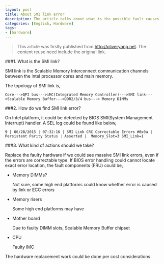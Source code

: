 ```yaml
---
layout: post
title: About SMI link error
description: The article talks about what is the possible fault causes regarding to SMI link error.
categories: [English, Hardware]
tags:
- [hardware]
---
```


>This article was firstly published from <http://oliveryang.net>. The content reuse need include the original link.

###1. What is the SMI link?

SMI link is the Scalable Memory Interconnect communication channels between the Intel processor cores and main memory.

The topology of SMI link is,

	Core--->QPI bus--->iMC(Integrated Memory Controller)--->SMI link--->Scalable Memory Buffer--->DDR2/3/4 bus---> Memory DIMMs

###2. How do we find SMI link error?

On Intel platform, it could be detected by BIOS SMI(System Management Interrupt) handler.
A SEL log could be found like below,

	9 | 06/28/2015 | 07:32:16 | SMI Link CRC Correctable Errors #0x0a | Persistent Parity Status | Asserted |  Memory_Slot=3 SMI_Link=1


###3. What kind of actions should we take?

Replace the faulty hardware if we could see massive SMI link errors, even if the errors are correctable type.
If BIOS error handling could cannot locate exact error location, the fault components (FRU) could be,

* Memory DIMMs?

  Not sure, some high end platforms could know whether error is caused by link or ECC errors

* Memory risers

  Some high end platforms may have

* Mother board

  Due to faulty DIMM slots, Scalable Memory Buffer chipset

* CPU

  Faulty iMC

The hardware replacement work could be done per cost considerations.
